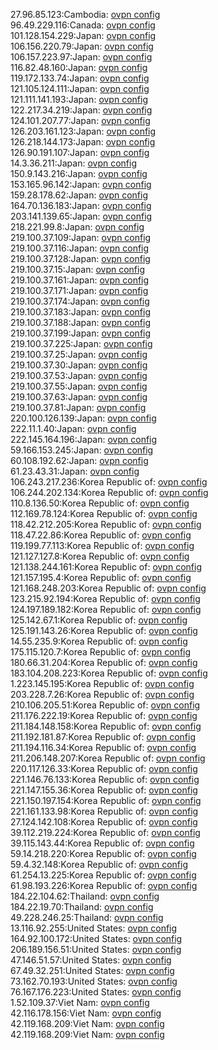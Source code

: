 27.96.85.123:Cambodia: [ovpn config](vpn/27_96_85_123.ovpn)  
96.49.229.116:Canada: [ovpn config](vpn/96_49_229_116.ovpn)  
101.128.154.229:Japan: [ovpn config](vpn/101_128_154_229.ovpn)  
106.156.220.79:Japan: [ovpn config](vpn/106_156_220_79.ovpn)  
106.157.223.97:Japan: [ovpn config](vpn/106_157_223_97.ovpn)  
116.82.48.160:Japan: [ovpn config](vpn/116_82_48_160.ovpn)  
119.172.133.74:Japan: [ovpn config](vpn/119_172_133_74.ovpn)  
121.105.124.111:Japan: [ovpn config](vpn/121_105_124_111.ovpn)  
121.111.141.193:Japan: [ovpn config](vpn/121_111_141_193.ovpn)  
122.217.34.219:Japan: [ovpn config](vpn/122_217_34_219.ovpn)  
124.101.207.77:Japan: [ovpn config](vpn/124_101_207_77.ovpn)  
126.203.161.123:Japan: [ovpn config](vpn/126_203_161_123.ovpn)  
126.218.144.173:Japan: [ovpn config](vpn/126_218_144_173.ovpn)  
126.90.191.107:Japan: [ovpn config](vpn/126_90_191_107.ovpn)  
14.3.36.211:Japan: [ovpn config](vpn/14_3_36_211.ovpn)  
150.9.143.216:Japan: [ovpn config](vpn/150_9_143_216.ovpn)  
153.165.96.142:Japan: [ovpn config](vpn/153_165_96_142.ovpn)  
159.28.178.62:Japan: [ovpn config](vpn/159_28_178_62.ovpn)  
164.70.136.183:Japan: [ovpn config](vpn/164_70_136_183.ovpn)  
203.141.139.65:Japan: [ovpn config](vpn/203_141_139_65.ovpn)  
218.221.99.8:Japan: [ovpn config](vpn/218_221_99_8.ovpn)  
219.100.37.109:Japan: [ovpn config](vpn/219_100_37_109.ovpn)  
219.100.37.116:Japan: [ovpn config](vpn/219_100_37_116.ovpn)  
219.100.37.128:Japan: [ovpn config](vpn/219_100_37_128.ovpn)  
219.100.37.15:Japan: [ovpn config](vpn/219_100_37_15.ovpn)  
219.100.37.161:Japan: [ovpn config](vpn/219_100_37_161.ovpn)  
219.100.37.171:Japan: [ovpn config](vpn/219_100_37_171.ovpn)  
219.100.37.174:Japan: [ovpn config](vpn/219_100_37_174.ovpn)  
219.100.37.183:Japan: [ovpn config](vpn/219_100_37_183.ovpn)  
219.100.37.188:Japan: [ovpn config](vpn/219_100_37_188.ovpn)  
219.100.37.199:Japan: [ovpn config](vpn/219_100_37_199.ovpn)  
219.100.37.225:Japan: [ovpn config](vpn/219_100_37_225.ovpn)  
219.100.37.25:Japan: [ovpn config](vpn/219_100_37_25.ovpn)  
219.100.37.30:Japan: [ovpn config](vpn/219_100_37_30.ovpn)  
219.100.37.53:Japan: [ovpn config](vpn/219_100_37_53.ovpn)  
219.100.37.55:Japan: [ovpn config](vpn/219_100_37_55.ovpn)  
219.100.37.63:Japan: [ovpn config](vpn/219_100_37_63.ovpn)  
219.100.37.81:Japan: [ovpn config](vpn/219_100_37_81.ovpn)  
220.100.126.139:Japan: [ovpn config](vpn/220_100_126_139.ovpn)  
222.11.1.40:Japan: [ovpn config](vpn/222_11_1_40.ovpn)  
222.145.164.196:Japan: [ovpn config](vpn/222_145_164_196.ovpn)  
59.166.153.245:Japan: [ovpn config](vpn/59_166_153_245.ovpn)  
60.108.192.62:Japan: [ovpn config](vpn/60_108_192_62.ovpn)  
61.23.43.31:Japan: [ovpn config](vpn/61_23_43_31.ovpn)  
106.243.217.236:Korea Republic of: [ovpn config](vpn/106_243_217_236.ovpn)  
106.244.202.134:Korea Republic of: [ovpn config](vpn/106_244_202_134.ovpn)  
110.8.136.50:Korea Republic of: [ovpn config](vpn/110_8_136_50.ovpn)  
112.169.78.124:Korea Republic of: [ovpn config](vpn/112_169_78_124.ovpn)  
118.42.212.205:Korea Republic of: [ovpn config](vpn/118_42_212_205.ovpn)  
118.47.22.86:Korea Republic of: [ovpn config](vpn/118_47_22_86.ovpn)  
119.199.77.113:Korea Republic of: [ovpn config](vpn/119_199_77_113.ovpn)  
121.127.127.8:Korea Republic of: [ovpn config](vpn/121_127_127_8.ovpn)  
121.138.244.161:Korea Republic of: [ovpn config](vpn/121_138_244_161.ovpn)  
121.157.195.4:Korea Republic of: [ovpn config](vpn/121_157_195_4.ovpn)  
121.168.248.203:Korea Republic of: [ovpn config](vpn/121_168_248_203.ovpn)  
123.215.92.194:Korea Republic of: [ovpn config](vpn/123_215_92_194.ovpn)  
124.197.189.182:Korea Republic of: [ovpn config](vpn/124_197_189_182.ovpn)  
125.142.67.1:Korea Republic of: [ovpn config](vpn/125_142_67_1.ovpn)  
125.191.143.26:Korea Republic of: [ovpn config](vpn/125_191_143_26.ovpn)  
14.55.235.9:Korea Republic of: [ovpn config](vpn/14_55_235_9.ovpn)  
175.115.120.7:Korea Republic of: [ovpn config](vpn/175_115_120_7.ovpn)  
180.66.31.204:Korea Republic of: [ovpn config](vpn/180_66_31_204.ovpn)  
183.104.208.223:Korea Republic of: [ovpn config](vpn/183_104_208_223.ovpn)  
1.223.145.195:Korea Republic of: [ovpn config](vpn/1_223_145_195.ovpn)  
203.228.7.26:Korea Republic of: [ovpn config](vpn/203_228_7_26.ovpn)  
210.106.205.51:Korea Republic of: [ovpn config](vpn/210_106_205_51.ovpn)  
211.176.222.19:Korea Republic of: [ovpn config](vpn/211_176_222_19.ovpn)  
211.184.148.158:Korea Republic of: [ovpn config](vpn/211_184_148_158.ovpn)  
211.192.181.87:Korea Republic of: [ovpn config](vpn/211_192_181_87.ovpn)  
211.194.116.34:Korea Republic of: [ovpn config](vpn/211_194_116_34.ovpn)  
211.206.148.207:Korea Republic of: [ovpn config](vpn/211_206_148_207.ovpn)  
220.117.126.33:Korea Republic of: [ovpn config](vpn/220_117_126_33.ovpn)  
221.146.76.133:Korea Republic of: [ovpn config](vpn/221_146_76_133.ovpn)  
221.147.155.36:Korea Republic of: [ovpn config](vpn/221_147_155_36.ovpn)  
221.150.197.154:Korea Republic of: [ovpn config](vpn/221_150_197_154.ovpn)  
221.161.133.98:Korea Republic of: [ovpn config](vpn/221_161_133_98.ovpn)  
27.124.142.108:Korea Republic of: [ovpn config](vpn/27_124_142_108.ovpn)  
39.112.219.224:Korea Republic of: [ovpn config](vpn/39_112_219_224.ovpn)  
39.115.143.44:Korea Republic of: [ovpn config](vpn/39_115_143_44.ovpn)  
59.14.218.220:Korea Republic of: [ovpn config](vpn/59_14_218_220.ovpn)  
59.4.32.148:Korea Republic of: [ovpn config](vpn/59_4_32_148.ovpn)  
61.254.13.225:Korea Republic of: [ovpn config](vpn/61_254_13_225.ovpn)  
61.98.193.226:Korea Republic of: [ovpn config](vpn/61_98_193_226.ovpn)  
184.22.104.62:Thailand: [ovpn config](vpn/184_22_104_62.ovpn)  
184.22.19.70:Thailand: [ovpn config](vpn/184_22_19_70.ovpn)  
49.228.246.25:Thailand: [ovpn config](vpn/49_228_246_25.ovpn)  
13.116.92.255:United States: [ovpn config](vpn/13_116_92_255.ovpn)  
164.92.100.172:United States: [ovpn config](vpn/164_92_100_172.ovpn)  
206.189.156.51:United States: [ovpn config](vpn/206_189_156_51.ovpn)  
47.146.51.57:United States: [ovpn config](vpn/47_146_51_57.ovpn)  
67.49.32.251:United States: [ovpn config](vpn/67_49_32_251.ovpn)  
73.162.70.193:United States: [ovpn config](vpn/73_162_70_193.ovpn)  
76.167.176.223:United States: [ovpn config](vpn/76_167_176_223.ovpn)  
1.52.109.37:Viet Nam: [ovpn config](vpn/1_52_109_37.ovpn)  
42.116.178.156:Viet Nam: [ovpn config](vpn/42_116_178_156.ovpn)  
42.119.168.209:Viet Nam: [ovpn config](vpn/42_119_168_209.ovpn)  
42.119.168.209:Viet Nam: [ovpn config](vpn/42_119_168_209.ovpn)  
